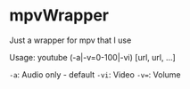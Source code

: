 # mpvWrapper
Just a wrapper for mpv that I use

Usage: youtube (-a|-v=0-100|-vi) [url, url, ...]

`-a`: Audio only - default
`-vi`: Video
`-v=`: Volume
